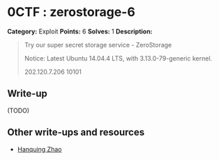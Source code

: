 # 0CTF : zerostorage-6

**Category:** Exploit
**Points:** 6
**Solves:** 1
**Description:**

> Try our super secret storage service - ZeroStorage
>
> Notice: Latest Ubuntu 14.04.4 LTS, with 3.13.0-79-generic kernel.
>
>
> 202.120.7.206 10101


## Write-up

(TODO)

## Other write-ups and resources

* [Hanquing Zhao](https://github.com/HQ1995/Heap_Senior_Driver/tree/master/0ctf2016/zerostorage)
